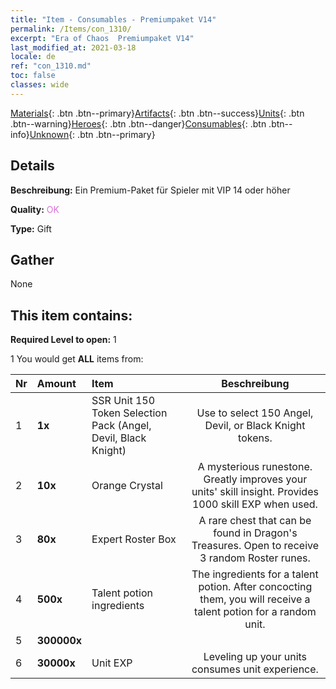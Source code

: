 ```yaml
---
title: "Item - Consumables - Premiumpaket V14"
permalink: /Items/con_1310/
excerpt: "Era of Chaos  Premiumpaket V14"
last_modified_at: 2021-03-18
locale: de
ref: "con_1310.md"
toc: false
classes: wide
---
```

 [Materials](/de/Items/){: .btn .btn--primary}[Artifacts](/de/Items/Artifacts/){: .btn .btn--success}[Units](/de/Items/Units/){: .btn .btn--warning}[Heroes](/de/Items/Heroes/){: .btn .btn--danger}[Consumables](/de/Items/Consumables/){: .btn .btn--info}[Unknown](/de/Items/Unknown/){: .btn .btn--primary}

## Details
 **Beschreibung:** Ein Premium-Paket für Spieler mit VIP 14 oder höher

 **Quality:** <span style="color: #DA70D6">OK</span>

 **Type:** Gift

## Gather

  None

## This item contains:

 **Required Level to open:** 1

 1 You would get **ALL** items  from:

  | Nr | Amount |     Item    | Beschreibung |
  |:---|:-------|:------------|:-----------:|
  | 1 |  **1x** | SSR Unit 150 Token Selection Pack (Angel, Devil, Black Knight) | Use to select 150 Angel, Devil, or Black Knight tokens.  | 
  | 2 |  **10x** | Orange Crystal | A mysterious runestone. Greatly improves your units' skill insight. Provides 1000 skill EXP when used.  | 
  | 3 |  **80x** | Expert Roster Box | A rare chest that can be found in Dragon's Treasures. Open to receive 3 random Roster runes.  | 
  | 4 |  **500x** | Talent potion ingredients | The ingredients for a talent potion. After concocting them, you will receive a talent potion for a random unit.   | 
  | 5 |  **300000x** | <i class="fas fa-coins"/> |  | 
  | 6 |  **30000x** | Unit EXP | Leveling up your units consumes unit experience.  | 
